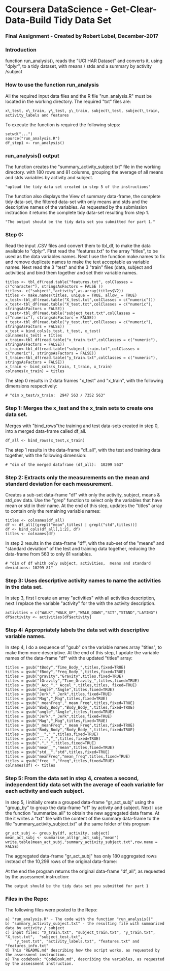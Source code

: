 # Coursera DataScience - Get-Clear-Data-Build Tidy Data Set 
### Final Assignment - Created by Robert Lobel, December-2017

### Introduction
function run\_analysis(), reads the "UCI HAR Dataset" and converts it, using "dplyr", to a tidy dataset, with means / stds and a summary by activity /subject 

### How to use the function run\_analysis
All the required input data files and the R file "run\_analysis.R" must be located in the working directory. The required "txt" files are:

	x\_test, x\_train, y\_test, y\_train, subject\_test, subject\_train, activity_labels and features

To execute the function is required the following steps:                 
	
	setwd("...")
	source("run_analysis.R")
	df_step1 <- run_analysis()

### run\_analysis() output
The function creates the "summary\_activity\_subject.txt" file in the working directory.  with 180 rows and 81 columns, grouping the average of all means and stds variables by activity and subject.

	"upload the tidy data set created in step 5 of the instructions"
 
The function also displays the View of summary data-frame, the complete tidy data-set, the filtered data-set with only means and stds and the descriptive names of the variables.
As requested by the submission instruction it returns the complete tidy data-set resulting from step 1.
 	
	"The output should be the tidy data set you submitted for part 1."

### Step 0:
Read the input .CSV files and convert them to tbl\_df, to make the data available to "dplyr". First read the "features.txt" to the array "titles", to be used as the data variables names. Next I use the function make.names to fix and remove duplicate names to make the text acceptable as variable names. Next read the 3 "test" and the 3 "train" files (data, subject and activities) and bind them together  and set their variable names.  

	titles <- tbl_df(read.table("features.txt", colClasses = c("character"), stringsAsFactors = FALSE ))
	titles<- c("subject","activity",as.array(titles$V2))
	titles <- make.names(titles, unique = TRUE, allow_ = TRUE)
	x_test<-tbl_df(read.table("X_test.txt",colClasses = c("numeric")))
	x_test<-tbl_df(read.table("X_test.txt",colClasses = c("numeric"), stringsAsFactors = FALSE))
	s_test<-tbl_df(read.table("subject_test.txt",colClasses = c("numeric"), stringsAsFactors = FALSE))
	t_test<-tbl_df(read.table("y_test.txt",colClasses = c("numeric"), stringsAsFactors = FALSE))
	x_test = bind_cols(s_test, t_test, x_test)
	colnames(x_test) = titles
	x_train<-tbl_df(read.table("x_train.txt",colClasses = c("numeric"), stringsAsFactors = FALSE))
	s_train<-tbl_df(read.table("subject_train.txt",colClasses = c("numeric"), stringsAsFactors = FALSE))
	t_train<-tbl_df(read.table("y_train.txt",colClasses = c("numeric"), stringsAsFactors = FALSE))
	x_train <- bind_cols(s_train, t_train, x_train)
	colnames(x_train) = titles

The step 0 results in 2 data frames "x\_test" and "x\_train", with the following dimensions respectively:

	# "dim x_test/x_train:  2947 563 / 7352 563"

### Step 1: Merges the x\_test and the x\_train sets to create one data set.
Merges with "bind\_rows"the training and test data-sets created in step 0, into a merged data-frame called df\_all.

	df_all <- bind_rows(x_test,x_train)

The step 1 results in the data-frame "df\_all", with the test and training data together, with the following dimension:

	# "dim of the merged dataframe (df_all):  10299 563"

### Step 2: Extracts only the measurements on the mean and standard deviation for each measurement. 
Creates a sub-set data-frame "df" with only the activity, subject, means & std_dev data. Use the "grep" function to select only the variables that have mean or std in their name. At the end of this step, updates the "titles" array to contain only the remaining variable names:
	
	titles <- colnames(df_all)
	df <- df_all[(grepl("mean",titles) | grepl("std",titles))]
	df <- bind_cols(df_all[,1:2], df)
	titles <- colnames(df)

In step 2 results in the data-frame "df", with the sub-set of the "means" and "standard deviation" of the test and training data together, reducing the data-frame from 563 to only 81 variables.

	# "dim of df whith only subject, activities,  means and standard deviations: 10299 81"

### Step 3: Uses descriptive activity names to name the activities in the data set.
In step 3, first I create an array "activities" with all activities description, next I replace the variable "activity" for the with the activity description. 

	activities = c("WALK","WALK_UP","WALK_DOWN","SIT","STAND","LAYING")
	df$activity <- activities[df$activity]

### Step 4: Appropriately labels the data set with descriptive variable names. 
In step 4, I do a sequence of "gsub" on the variable names array "titles", to make them more descriptive. At the end of this step, I update the variable names of the data-frame "df" with the updated "titles" array: 	
	
	titles = gsub("tBody","Time_Body_",titles,fixed=TRUE)
	titles = gsub("fBody","Freq_Body_",titles,fixed=TRUE)
	titles = gsub("gravity","Gravity",titles,fixed=TRUE)
	titles = gsub("tGravity","Time_Gravity_",titles,fixed=TRUE)
	titles = gsub("_Acc_","_Accel_",titles,titles, fixed=TRUE)
	titles = gsub("angle","Angle",titles,fixed=TRUE)
	titles = gsub("Jerk","_Jerk",titles,fixed=TRUE)
	titles = gsub("Mag","_Mag",titles,fixed=TRUE)
	titles = gsub("_meanFreq","_mean_Freq",titles,fixed=TRUE)
	titles = gsub("Body_Body","Body_Body_",titles,fixed=TRUE)
	titles = gsub("angle","Angle",titles,fixed=TRUE)
	titles = gsub("Jerk","_Jerk",titles,fixed=TRUE)
	titles = gsub("Mag","_Mag",titles,fixed=TRUE)
	titles = gsub("_meanFreq","_mean_Freq",titles,fixed=TRUE)
	titles = gsub("Body_Body","Body_Body_",titles,fixed=TRUE)
	titles = gsub("__","_",titles,fixed=TRUE)
	titles = gsub("...","_",titles,fixed=TRUE)
	titles = gsub(".","_",titles,fixed=TRUE)
	titles = gsub("mean__","mean",titles,fixed=TRUE)
	titles = gsub("std__","std",titles,fixed=TRUE)
	titles = gsub("meanFreq","mean_freq",titles,fixed=TRUE)
	titles = gsub("freq__","freq",titles,fixed=TRUE)
	colnames(df) <- titles 

### Step 5: From the data set in step 4, creates a second, independent tidy data set with the average of each variable for each activity and each subject. 
In step 5, I initially create a grouped data-frame "gr\_act\_subj" using the "group\_by" to group the data-frame "df" by activity and subject. Next I use the function "summarize\_all" to obtain the new aggregated data frame. At the it writes a "txt" file with the content of the summary data-frame to the file "summary_activity_subject.txt" at the same folder of this program

	gr_act_subj <- group_by(df, activity, subject)
	mean_act_subj <- summarise_all(gr_act_subj,"mean")
	write.table(mean_act_subj,"summary_activity_subject.txt",row.name = FALSE)

The aggregated data-frame "gr\_act\_subj" has only 180 aggregated rows instead of the 10,299 rows of the original data-frame:

At the end the program returns the original data-frame "df\_all", as requested by the assessment instruction:

	The output should be the tidy data set you submitted for part 1

### Files in the Repo:
The following files were posted to the Repo:

	a) "run_analysis.R" - The code with the function "run_analysis()"    
	b) "summary_activity_subject.txt" - the resulting file with summarized data by activity / subject
	c) input files: "X_train.txt", "subject_train.txt", "y_train.txt", "X_test.txt",  "subject_test.txt", 
      	"y_test.txt", "activity_labels.txt", "features.txt" and  "features_info.txt"
	d) This "README.md" describing how the script works, as requested by the assessment instruction. 
    e) The codebook: "CodeBook.md", describing the variables, as requested by the assessment instruction. 


